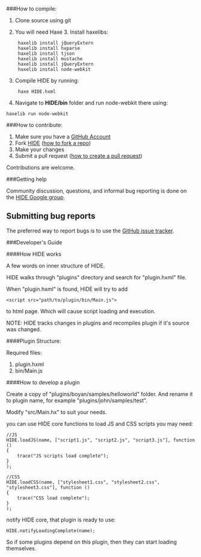 ###How to compile:
1. Clone source using git
1. You will need Haxe 3. Install haxelibs:
	
        haxelib install jQueryExtern
        haxelib install hxparse
        haxelib install tjson
        haxelib install mustache
        haxelib install jQueryExtern
        haxelib install node-webkit

2. Compile HIDE by running:

        haxe HIDE.hxml

3. Navigate to __HIDE/bin__ folder and run node-webkit there using:

```
haxelib run node-webkit
```

###How to contribute:

1. Make sure you have a [GitHub Account](https://github.com/signup/free)
2. Fork [HIDE](https://github.com/misterpah/hide)
  ([how to fork a repo](https://help.github.com/articles/fork-a-repo))
3. Make your changes
4. Submit a pull request
([how to create a pull request](https://help.github.com/articles/fork-a-repo))

Contributions are welcome.

###Getting help

Community discussion, questions, and informal bug reporting is done on the
[HIDE Google group](https://groups.google.com/group/haxeide).
	
## Submitting bug reports

The preferred way to report bugs is to use the
[GitHub issue tracker](https://github.com/misterpah/hide/issues).

###Developer's Guide

####How HIDE works

A few words on inner structure of HIDE.

HIDE walks through "plugins" directory and search for "plugin.hxml" file.

When "plugin.hxml" is found, HIDE will try to add

```
<script src="path/to/plugin/bin/Main.js">
```

to html page. Which will cause script loading and execution.

NOTE: HIDE tracks changes in plugins and recompiles plugin if it's source was changed.

####Plugin Structure:

Required files:
1. plugin.hxml
2. bin/Main.js

####How to develop a plugin

Create a copy of "plugins/boyan/samples/helloworld" folder.
And rename it to plugin name, for example "plugins/john/samples/test".

Modify "src/Main.hx" to suit your needs.

you can use HIDE core functions to load JS and CSS scripts you may need:

```
//JS
HIDE.loadJS(name, ["script1.js", "script2.js", "script3.js"], function ()
{
	trace("JS scripts load complete");
}
);

//CSS
HIDE.loadCSS(name, ["stylesheet1.css", "stylesheet2.css", "stylesheet3.css"], function ()
{
	trace("CSS load complete");
}
);
```

notify HIDE core, that plugin is ready to use:

```
HIDE.notifyLoadingComplete(name);
```

So if some plugins depend on this plugin, then they can start loading themselves.
